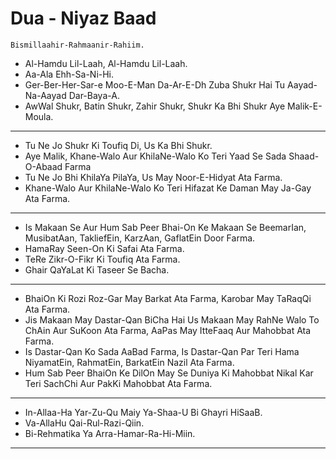 # Dua - Niyaz Baad
`Bismillaahir-Rahmaanir-Rahiim.`

- Al-Hamdu Lil-Laah, Al-Hamdu Lil-Laah.
- Aa-Ala Ehh-Sa-Ni-Hi.
- Ger-Ber-Her-Sar-e Moo-E-Man Da-Ar-E-Dh Zuba Shukr Hai Tu Aayad-Na-Aayad Dar-Baya-A.
- AwWal Shukr, Batin Shukr, Zahir Shukr, Shukr Ka Bhi Shukr Aye Malik-E-Moula.
***
- Tu Ne Jo Shukr Ki Toufiq Di, Us Ka Bhi Shukr.
- Aye Malik, Khane-Walo Aur KhilaNe-Walo Ko Teri Yaad Se Sada Shaad-O-Abaad Farma
- Tu Ne Jo Bhi KhilaYa PilaYa, Us May Noor-E-Hidyat Ata Farma.
- Khane-Walo Aur KhilaNe-Walo Ko Teri Hifazat Ke Daman May Ja-Gay Ata Farma.
***
- Is Makaan Se Aur Hum Sab Peer Bhai-On Ke Makaan Se BeemarIan, MusibatAan, TakliefEin, KarzAan, GaflatEin Door Farma.
- HamaRay Seen-On Ki Safai Ata Farma.
- TeRe Zikr-O-Fikr Ki Toufiq Ata Farma.
- Ghair QaYaLat Ki Taseer Se Bacha.
***
- BhaiOn Ki Rozi Roz-Gar May Barkat Ata Farma, Karobar May TaRaqQi Ata Farma.
- Jis Makaan May Dastar-Qan BiCha Hai Us Makaan May RahNe Walo To ChAin Aur SuKoon Ata Farma, AaPas May ItteFaaq Aur Mahobbat Ata Farma.
- Is Dastar-Qan Ko Sada AaBad Farma, Is Dastar-Qan Par Teri Hama NiyamatEin, RahmatEin, BarkatEin Nazil Ata Farma.
- Hum Sab Peer BhaiOn Ke DilOn May Se Duniya Ki Mahobbat Nikal Kar Teri SachChi Aur PakKi Mahobbat Ata Farma.
***
- In-Allaa-Ha Yar-Zu-Qu Maiy Ya-Shaa-U Bi Ghayri HiSaaB.
- Va-AllaHu Qai-Rul-Razi-Qiin.
- Bi-Rehmatika Ya Arra-Hamar-Ra-Hi-Miin.
***
